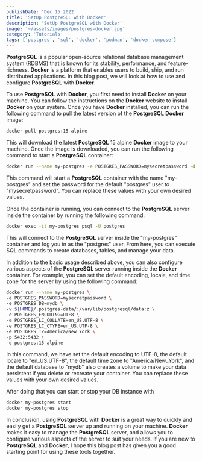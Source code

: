 ```yaml
---
publishDate: 'Dec 15 2022'
title: 'SetUp PostgreSQL with Docker'
description: 'SetUp PostgreSQL with Docker'
image: '~/assets/images/postgres-docker.jpg'
category: 'Tutorials'
tags: ['postgres', 'sql', 'docker', 'podman', 'docker-compose']
---
```


**PostgreSQL** is a popular open-source relational database management system (RDBMS) that is known for its stability, performance, and feature-richness. **Docker** is a platform that enables users to build, ship, and run distributed applications. In this blog post, we will look at how to use and configure **PostgreSQL** with **Docker**.

To use **PostgreSQL** with **Docker**, you first need to install **Docker** on your machine. You can follow the instructions on the **Docker** website to install **Docker** on your system. Once you have **Docker** installed, you can run the following command to pull the latest version of the **PostgreSQL** **Docker** image:

```bash
docker pull postgres:15-alpine
```

This will download the latest **PostgreSQL** 15 alpine **Docker** image to your machine. Once the image is downloaded, you can run the following command to start a **PostgreSQL** container:

```bash
docker run --name my-postgres -e POSTGRES_PASSWORD=mysecretpassword -d postgres:15-alpine
```

This command will start a **PostgreSQL** container with the name "my-postgres" and set the password for the default "postgres" user to "mysecretpassword". You can replace these values with your own desired values.

Once the container is running, you can connect to the **PostgreSQL** server inside the container by running the following command:

```bash
docker exec -it my-postgres psql -U postgres
```

This will connect to the **PostgreSQL** server inside the "my-postgres" container and log you in as the "postgres" user. From here, you can execute SQL commands to create databases, tables, and manage your data.

In addition to the basic usage described above, you can also configure various aspects of the **PostgreSQL** server running inside the **Docker** container. For example, you can set the default encoding, locale, and time zone for the server by using the following command:

```bash
docker run --name my-postgres \
-e POSTGRES_PASSWORD=mysecretpassword \
-e POSTGRES_DB=mydb \
-v ${HOME}/.postgres-data/:/var/lib/postgresql/data:z \
-e POSTGRES_ENCODING=UTF8 \
-e POSTGRES_LC_COLLATE=en_US.UTF-8 \
-e POSTGRES_LC_CTYPE=en_US.UTF-8 \
-e POSTGRES_TZ=America/New_York \
-p 5432:5432 \
-d postgres:15-alpine
```

In this command, we have set the default encoding to UTF-8, the default locale to "en_US.UTF-8", the default time zone to "America/New_York", and the default database to "mydb" also creates a volume to make your data persistent if you delete or recreate your container. You can replace these values with your own desired values.

After doing that you can start or stop your DB instance with

```bash
docker my-postgres start
docker my-postgres stop
```

In conclusion, using **PostgreSQL** with **Docker** is a great way to quickly and easily get a **PostgreSQL** server up and running on your machine. **Docker** makes it easy to manage the **PostgreSQL** server, and allows you to configure various aspects of the server to suit your needs. If you are new to **PostgreSQL** and **Docker**, I hope this blog post has given you a good starting point for using these tools together.